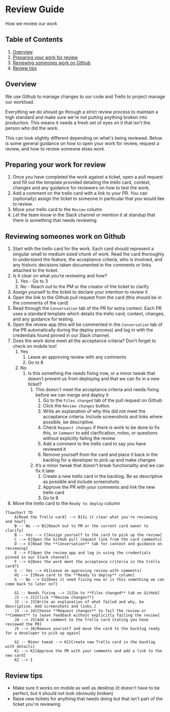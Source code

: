 # Review Guide

How we review our work

## Table of Contents

 1. [Overview](#overview)
 2. [Preparing your work for review](#preparing-your-work-for-review)
 3. [Reviewing someones work on Github](#reviewing-someones-work-on-github)
 4. [Review tips](#review-tips)

## Overview

We use Github to manage changes to our code and Trello to project manage our workload.

Everything we do _should_ go through a strict review process to maintain a high standard and make sure we're not putting anything broken into production. This means it needs a fresh set of eyes on it that isn't the person who did the work.

This can look slightly different depending on what's being reviewed. Below is some general guidance on how to open your work for review, request a review, and how to review someone elses work.

## Preparing your work for review

1. Once you have completed the work against a ticket, open a pull request and fill out the template provided detailing the trello card, context, changes and any guidance for reviewers on how to test the work.
2. Add a comment on the trello card with a link to your PR. You can (optionally) assign the ticket to someone in particular that you would like to review.
3. Move your trello card to the `Review` column
4. Let the team know in the Slack channel or mention it at standup that there is something that needs reviewing

## Reviewing someones work on Github

1. Start with the trello card for the work. Each card should represent a singular small to medium sized chunk of work. Read the card thoroughly to understand the feature, the acceptance criteria, who is involved, and any historic decisions taken documented in the comments or links attached to the ticket.
2. Is it clear on what you’re reviewing and how?
    1. Yes - Go to 3
    2. No - Reach out to the PM or the creator of the ticket to clarify
3. Assign yourself to the ticket to declare your intention to review it
4. Open the link to the Github pull request from the card (this should be in the comments of the card)
5. Read through the `Conversation` tab of the PR for extra context. Each PR uses a standard template which details the trello card, context, changes, and any guidance for testing.
6. Open the review app (this will be commented in the `Conversation` tab of the PR automatically during the deploy process) and log in with the credentials found pinned in our Slack channel.
7. Does the work done meet all the acceptance criteria? Don’t forget to check on mobile too!
    1. Yes
        1. Leave an approving review with any comments
        2. Go to 8
    2. No
        1. Is this something the needs fixing now, or a minor tweak that doesn’t prevent us from deploying and that we can fix in a new ticket?
            1. This doesn't meet the acceptance criteria and needs fixing before we can merge and deploy it
                1. Go to the `Files changed` tab of the pull request on Github
                2. Click the `Review changes` button.
                3. Write an explanation of why this did not meet the acceptance criteria. Include screenshots and links where possible, be descriptive.
                4. Check `Request changes` if there is work to be done to fix this, or `Comment` to add clarification, notes, or questions without explicitly failing the review
                5. Add a comment to the trello card to say you have reviewed it
                6. Remove yourself from the card and place it back in the backlog for a developer to pick up and make changes
            2. It’s a minor tweak that doesn’t break functionality and we can fix it later
                1. Create a new trello card in the backlog. Be as descriptive as possible and include screenshots
                2. Approve the PR with your comments and link the new trello card
                3. Go to 8
8. Move the trello card to the `Ready to deploy` column


```mermaid
flowchart TD
    A[Read the Trello card] --> B{Is it clear what you're reviewing and how?}
    B -- No --> B1[Reach out to PM or the current card owner to clarify]
    B -- Yes --> C[Assign yourself to the card to pick up the review]
    C --> D[Open the GitHub pull request link from the card comments]
    D --> E[Read the **Conversation** tab for context and guidance on reviewing]
    E --> F[Open the review app and log in using the credentials pinned in our Slack channel]
    F --> G{Does the work meet the acceptance criteria in the trello card?}
    G -- Yes --> H1[Leave an approving review with comments]
    H1 --> I[Move card to the **Ready to deploy** column]
    G -- No --> G1{Does it need fixing now or is this something we can come back to later on?}

    G1 -- Needs fixing --> J1[Go to **Files changed** tab on GitHub]
    J1 --> J2[Click **Review changes**]
    J2 --> J3[Write an explanation of what failed and why, be descriptive. Add screenshots and links.]
    J3 --> J4[Choose **Request changes** to fail the review or **Comment** to leave feedback without explicitly failing the review]
    J4 --> J5[Add a comment to the Trello card stating you have reviewed the PR]
    J5 --> J6[Remove yourself and move the card to the backlog ready for a developer to pick up again]

    G1 -- Minor tweak --> K1[Create new Trello card in the backlog with details]
    K1 --> K2[Approve the PR with your comments and add a link to the new card]
    K2 --> I
```

## Review tips

- Make sure it works on mobile as well as desktop (it doesn't have to be perfect, but it should not look obviously broken)
- Raise new tickets for anything that needs doing but that isn't part of the ticket you're reviewing
